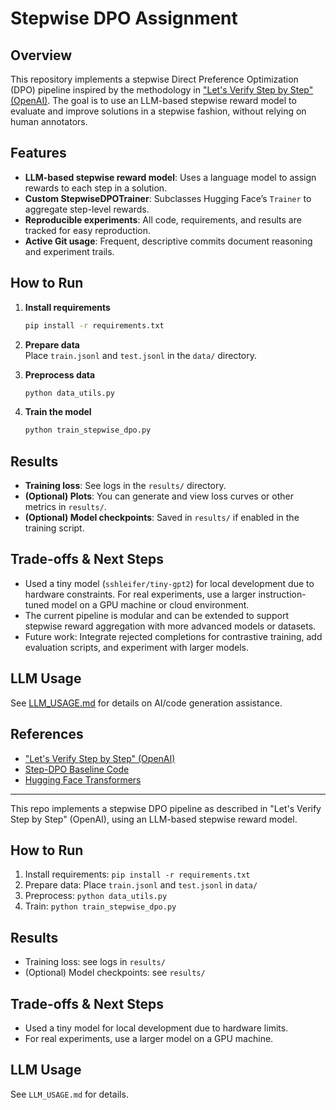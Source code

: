 # Stepwise DPO Assignment

## Overview

This repository implements a stepwise Direct Preference Optimization (DPO) pipeline inspired by the methodology in ["Let's Verify Step by Step" (OpenAI)](https://arxiv.org/html/2408.15240v1). The goal is to use an LLM-based stepwise reward model to evaluate and improve solutions in a stepwise fashion, without relying on human annotators.

## Features

- **LLM-based stepwise reward model**: Uses a language model to assign rewards to each step in a solution.
- **Custom StepwiseDPOTrainer**: Subclasses Hugging Face’s `Trainer` to aggregate step-level rewards.
- **Reproducible experiments**: All code, requirements, and results are tracked for easy reproduction.
- **Active Git usage**: Frequent, descriptive commits document reasoning and experiment trails.

## How to Run

1. **Install requirements**  
   ```bash
   pip install -r requirements.txt
   ```

2. **Prepare data**  
   Place `train.jsonl` and `test.jsonl` in the `data/` directory.

3. **Preprocess data**  
   ```bash
   python data_utils.py
   ```

4. **Train the model**  
   ```bash
   python train_stepwise_dpo.py
   ```

## Results

- **Training loss**: See logs in the `results/` directory.
- **(Optional) Plots**: You can generate and view loss curves or other metrics in `results/`.
- **(Optional) Model checkpoints**: Saved in `results/` if enabled in the training script.

## Trade-offs & Next Steps

- Used a tiny model (`sshleifer/tiny-gpt2`) for local development due to hardware constraints. For real experiments, use a larger instruction-tuned model on a GPU machine or cloud environment.
- The current pipeline is modular and can be extended to support stepwise reward aggregation with more advanced models or datasets.
- Future work: Integrate rejected completions for contrastive training, add evaluation scripts, and experiment with larger models.

## LLM Usage

See [LLM_USAGE.md](./LLM_USAGE.md) for details on AI/code generation assistance.

## References

- ["Let's Verify Step by Step" (OpenAI)](https://arxiv.org/html/2408.15240v1)
- [Step-DPO Baseline Code](https://github.com/dvlab-research/Step-DPO)
- [Hugging Face Transformers](https://github.com/huggingface/transformers)

---

This repo implements a stepwise DPO pipeline as described in "Let's Verify Step by Step" (OpenAI), using an LLM-based stepwise reward model.

## How to Run
1. Install requirements: `pip install -r requirements.txt`
2. Prepare data: Place `train.jsonl` and `test.jsonl` in `data/`
3. Preprocess: `python data_utils.py`
4. Train: `python train_stepwise_dpo.py`

## Results
- Training loss: see logs in `results/`
- (Optional) Model checkpoints: see `results/`

## Trade-offs & Next Steps
- Used a tiny model for local development due to hardware limits.
- For real experiments, use a larger model on a GPU machine.

## LLM Usage
See `LLM_USAGE.md` for details.


